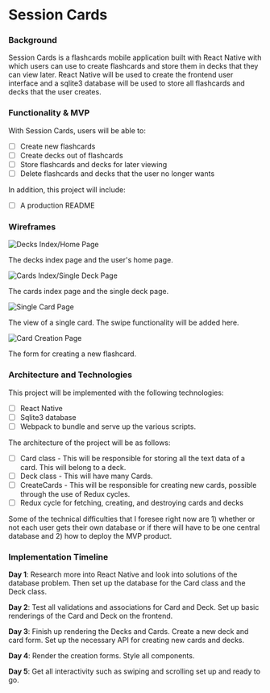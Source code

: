 # Session Cards

### Background

Session Cards is a flashcards mobile application built with React Native with which users can use to create flashcards and store them in decks that they can view later. React Native will be used to create the frontend user interface and a sqlite3 database will be used to store all flashcards and decks that the user creates.

### Functionality & MVP

With Session Cards, users will be able to:

-[ ] Create new flashcards
-[ ] Create decks out of flashcards
-[ ] Store flashcards and decks for later viewing
-[ ] Delete flashcards and decks that the user no longer wants

In addition, this project will include:

-[ ] A production README

### Wireframes

![Decks Index/Home Page](wireframes/Decks_Index.png)

The decks index page and the user's home page.

![Cards Index/Single Deck Page](wireframes/Cards_Index.png)

The cards index page and the single deck page.

![Single Card Page](wireframes/Single_Card.png)

The view of a single card. The swipe functionality will be added here.

![Card Creation Page](wireframes/Card_Create.png)

The form for creating a new flashcard.

### Architecture and Technologies

This project will be implemented with the following technologies:

-[ ] React Native
-[ ] Sqlite3 database
-[ ] Webpack to bundle and serve up the various scripts.

The architecture of the project will be as follows:
-[ ] Card class - This will be responsible for storing all the text data of a card. This will belong to a deck.
-[ ] Deck class - This will have many Cards.
-[ ] CreateCards - This will be responsible for creating new cards, possible through the use of Redux cycles.
-[ ] Redux cycle for fetching, creating, and destroying cards and decks

Some of the technical difficulties that I foresee right now are 1) whether or not each user gets their own database or if there will have to be one central database and 2) how to deploy the MVP product.

### Implementation Timeline

**Day 1**: Research more into React Native and look into solutions of the database problem. Then set up the database for the Card class and the Deck class.

**Day 2**: Test all validations and associations for Card and Deck. Set up basic renderings of the Card and Deck on the frontend.

**Day 3**: Finish up rendering the Decks and Cards. Create a new deck and card form. Set up the necessary API for creating new cards and decks.

**Day 4**: Render the creation forms. Style all components.

**Day 5**: Get all interactivity such as swiping and scrolling set up and ready to go.
